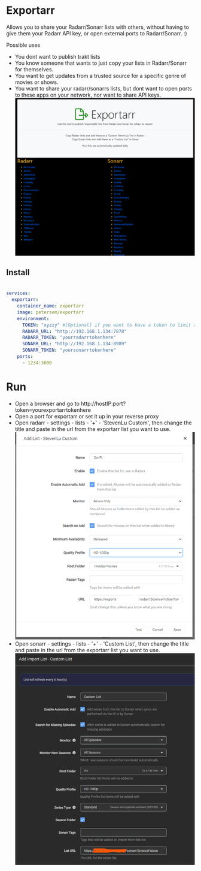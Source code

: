 # Exportarr
Allows you to share your Radarr/Sonarr lists with others, without having to give them your Radarr API key, or open external ports to Radarr/Sonarr. :)

Possible uses 
 - You dont want to publish trakt lists
 - You know someone that wants to just copy your lists in Radarr/Sonarr for themselves. 
 - You want to get updates from a trusted source for a specific genre of movies or shows. 
 - You want to share your radarr/sonarrs lists, but dont want to open ports to these apps on your network, nor want to share API keys. 
![image](https://github.com/petersem/exportarr/blob/master/public/images/exportarr.png?raw=true "Exportarr main screen")

## Install
``` yaml

services:
  exportarr:
    container_name: exportarr
    image: petersem/exportarr
    environment:
      TOKEN: "xyzzy" #[Optional] if you want to have a token to limit access to exportarr
      RADARR_URL: "http://192.168.1.134:7878"
      RADARR_TOKEN: "yourradarrtokenhere"
      SONARR_URL: "http://192.168.1.134:8989"
      SONARR_TOKEN: "yoursonarrtokenhere"
    ports:
      - 1234:3000
```
# Run
 - Open a browser and go to http://hostIP:port?token=yourexportarrtokenhere
 - Open a port for exportarr or set it up in your reverse proxy
 - Open radarr - settings - lists - '+' - 'StevenLu Custom', then change the title and paste in the url from the exportarr list you want to use. 
![image](https://github.com/petersem/exportarr/blob/master/public/images/exportarrCSL.png?raw=true "Radarr Steven Lu custom list")
 - Open sonarr - settings - lists - '+' - 'Custom List', then change the title and paste in the url from the exportarr list you want to use. 
 ![image](https://github.com/petersem/exportarr/blob/master/public/images/exportarrCL.png?raw=true "Sonarr Custom list")